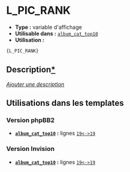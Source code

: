 # L_PIC_RANK
* __Type :__ variable d'affichage
* __Utilisable dans :__ [`album_cat_top10`](../tpl/album_cat_top10.md#readme)
* __Utilisation :__

```html
{L_PIC_RANK}
```

## Description[*](https://fa-tvars.appspot.com/var/L_PIC_RANK)
[*Ajouter une description*](https://fa-tvars.appspot.com/var/L_PIC_RANK)

## Utilisations dans les templates

### Version phpBB2
* __[`album_cat_top10`](../tpl/album_cat_top10.md#readme) :__ lignes [`19`](../src/subsilver/album_cat_top10.tpl#L19)[`<->`](../src/subsilver/album_cat_top10.tpl#L19-L19)[`19`](../src/subsilver/album_cat_top10.tpl#L19)

### Version Invision
* __[`album_cat_top10`](../tpl/album_cat_top10.md#readme) :__ lignes [`19`](../src/invision/album_cat_top10.tpl#L19)[`<->`](../src/invision/album_cat_top10.tpl#L19-L19)[`19`](../src/invision/album_cat_top10.tpl#L19)

